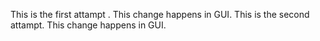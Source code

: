 This is the first attampt . This change happens in GUI.
This is the second attampt. This change happens in GUI. 

